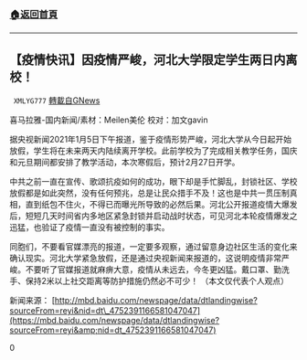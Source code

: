 ###  [:house:返回首頁](https://github.com/ourhimalayas/txt)
---

## 【疫情快讯】因疫情严峻，河北大学限定学生两日内离校！
` XMLYG777` [轉載自GNews](https://gnews.org/zh-hans/722874/)

喜马拉雅-国内新闻/素材：Meilen美伦 校对：加文gavin

据央视新闻2021年1月5日下午报道，鉴于疫情形势严峻，河北大学从今日起开始放假，学生将在未来两天内陆续离开学校。此前学校为了完成相关教学任务，国庆和元旦期间都安排了教学活动，本次寒假后，预计2月27日开学。

中共之前一直在宣传、歌颂抗疫如何的成功，眼下却是手忙脚乱，封锁社区、学校放假都是如此突然，没有任何预兆，总是让民众措手不及！这也是中共一贯压制真相，直到纸包不住火，不得已而曝光所导致的必然后果。河北公开报道疫情大爆发后，短短几天时间省内多地区紧急封锁并启动战时状态，可见河北本轮疫情爆发之迅猛，也验证了疫情一直没有被控制的事实。

同胞们，不要看官媒漂亮的报道，一定要多观察，通过留意身边社区生活的变化来确认现实。河北大学紧急放假，还是通过央视新闻来报道的，这说明疫情非常严峻。不要听了官媒报道就麻痹大意，疫情从未远去，今冬更凶猛。戴口罩、勤洗手、保持2米以上社交距离等防护措施仍然必不可少！
（本文仅代表个人观点）

新闻来源：
[http://mbd.baidu.com/newspage/data/dtlandingwise?sourceFrom=reyi&nid=dt\_4752391166581047047](https://mbd.baidu.com/newspage/data/dtlandingwise?sourceFrom=reyi&amp;nid=dt_4752391166581047047)



0
